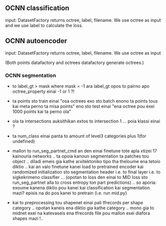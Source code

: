 
## OCNN classification

input: DatasetFactory returns octree, label, filename. We use octree as input and we use label to calculate the loss.

## OCNN autoencoder

input: DatasetFactory returns octree, label, filename. We use octree as input

(Both points datafactory and octrees datafactory generate octrees.)

### OCNN segmentation

- to label_gt > mask where mask = -1 ara label_gt opos to pairno apo octree_property einai -1 or 1 ?!
- ta points sto train einai "osa octrees exo sto batch enono ta points tous kai meta perno ta misa points" eno sto test einai "ena octree pou exei 1000 points kai ta perno ola"
- ola ta intersections auksithikan extos to intersection 1 ... poia klassi einai ?
- ta num_class einai panta to amount of level3 categories plus 1(for undefined)

- mallon to run_seg_partnet_cmd an den einai finetune tote apla xtizei 17 kainouria networks .. ta opoia kanoun segmentation ta patches tou object .. diladi emeis gia kathe arxitektoniko tipo tha theloume ena tetoio diktio .. kai an valo finetune kanei load to pretrained encoder kai randomized initialization sto segmentation header i.e. to final layer i.e. to sigkekrimeno classifier ... (opotan to loss den einai to MID loss sto run_seg_partnet alla to cross entropy ton part predictions) .. so aporia: exoume kanena diktio pou kanei kai classification kai segmentation mazi? episis na do pos kanei to pretrain (i.e. run mid.py)
 
 - kai to preprocessing tou shapenet einai pali tfrecords per shape category .. opotan kaneis ena diktio gia kathe category .. mono gia to midnet exei na katevaseis ena tfrecords file pou mallon exei diafora shapes mazi !..
